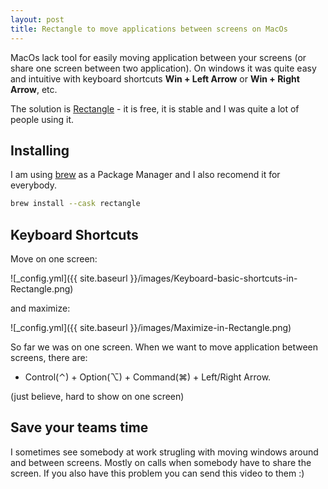 ```yaml
---
layout: post
title: Rectangle to move applications between screens on MacOs
---
```


MacOs lack tool for easily moving application between your screens (or share one screen between two application). On windows it was quite easy and intuitive with keyboard shortcuts **Win + Left Arrow** or **Win + Right Arrow**, etc.

The solution is [Rectangle](https://rectangleapp.com/) - it is free, it is stable and I was quite a lot of people using it.

## Installing

I am using [brew](https://brew.sh/) as a Package Manager and I also recomend it for everybody.

``` sh
brew install --cask rectangle
```

[//]: # "After installing you need to..."


## Keyboard Shortcuts

Move on one screen:

![_config.yml]({{ site.baseurl }}/images/Keyboard-basic-shortcuts-in-Rectangle.png)

and maximize:

![_config.yml]({{ site.baseurl }}/images/Maximize-in-Rectangle.png)

So far we was on one screen. When we want to move application between screens, there are:

- Control(⌃) + Option(⌥) + Command(⌘) + Left/Right Arrow.

(just believe, hard to show on one screen)

## Save your teams time

I sometimes see somebody at work strugling with moving windows around and between screens. Mostly on calls when somebody have to share the screen. If you also have this problem you can send this video to them :)

[//]: # "move on my screen"

[//]: # "move to corners"
